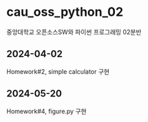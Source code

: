 # cau_oss_python_02
중앙대학교 오픈소스SW와 파이썬 프로그래밍 02분반

## 2024-04-02
Homework#2, simple calculator 구현

## 2024-05-20
Homework#4, figure.py 구현